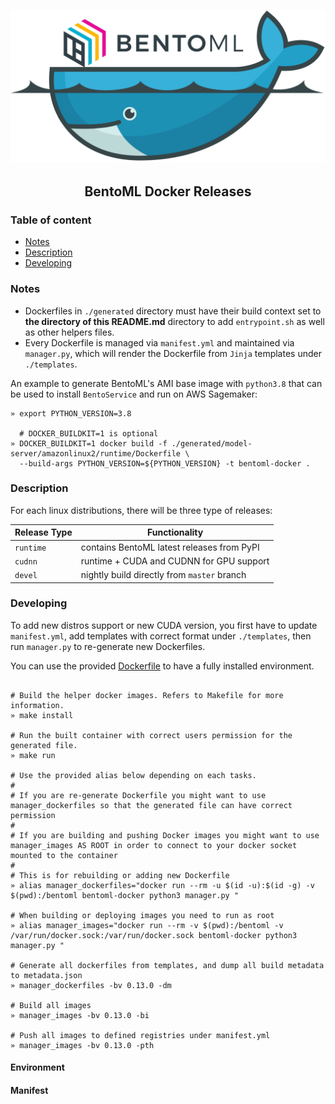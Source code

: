 ![bentoml-docker](./bentoml-docker.png)
---
<h2 align="center">BentoML Docker Releases</h2>

[comment]: <comparision between base linux images> (http://crunchtools.com/comparison-linux-container-images/)

### Table of content
- [Notes](#notes)
- [Description](#description)
- [Developing](#developing)

### Notes
- Dockerfiles in `./generated` directory must have their build context set to **the directory of this README.md** directory to  add `entrypoint.sh` as well as other helpers files. 
- Every Dockerfile is managed via `manifest.yml` and maintained via `manager.py`, which will render the Dockerfile from `Jinja` templates under `./templates`.

An example to generate BentoML's AMI base image with `python3.8` that can be used to install `BentoService` and run on AWS Sagemaker:

```shell
» export PYTHON_VERSION=3.8
  
  # DOCKER_BUILDKIT=1 is optional
» DOCKER_BUILDKIT=1 docker build -f ./generated/model-server/amazonlinux2/runtime/Dockerfile \
  --build-args PYTHON_VERSION=${PYTHON_VERSION} -t bentoml-docker . 
```

### Description

For each linux distributions, there will be three type of releases:

| Release Type | Functionality |
|--------------|---------------|
| `runtime`    | contains BentoML latest releases from PyPI |
| `cudnn`      | runtime + CUDA and CUDNN  for GPU support |
| `devel`      | nightly build directly from `master` branch |

### Developing

To add new distros support or new CUDA version, you first have to update `manifest.yml`, add templates with correct format under `./templates`, then run `manager.py` to re-generate new Dockerfiles.

You can use the provided [Dockerfile](https://github.com/bentoml/BentoML/blob/master/docker/Dockerfile) to have a fully installed environment.
```shell

# Build the helper docker images. Refers to Makefile for more information.
» make install

# Run the built container with correct users permission for the generated file.
» make run 

# Use the provided alias below depending on each tasks.
#
# If you are re-generate Dockerfile you might want to use manager_dockerfiles so that the generated file can have correct permission
#
# If you are building and pushing Docker images you might want to use manager_images AS ROOT in order to connect to your docker socket mounted to the container
#
# This is for rebuilding or adding new Dockerfile
» alias manager_dockerfiles="docker run --rm -u $(id -u):$(id -g) -v $(pwd):/bentoml bentoml-docker python3 manager.py "

# When building or deploying images you need to run as root
» alias manager_images="docker run --rm -v $(pwd):/bentoml -v /var/run/docker.sock:/var/run/docker.sock bentoml-docker python3 manager.py "

# Generate all dockerfiles from templates, and dump all build metadata to metadata.json
» manager_dockerfiles -bv 0.13.0 -dm

# Build all images
» manager_images -bv 0.13.0 -bi 

# Push all images to defined registries under manifest.yml
» manager_images -bv 0.13.0 -pth
```

#### Environment

#### Manifest